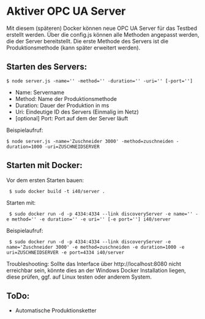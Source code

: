 # Aktiver OPC UA Server

Mit diesem (späteren) Docker können neue OPC UA Server für das Testbed erstellt werden.
Über die config.js können alle Methoden angepasst werden, die der Server bereitstellt.
Die erste Methode des Servers ist die Produktionsmethode (kann später erweitert werden).

## Starten des Servers:

``$ node server.js -name='' -method='' -duration='' -uri='' [-port='']``

- Name: Servername
- Method: Name der Produktionsmethode
- Duration: Dauer der Produktion in ms
- Uri: Eindeutige ID des Servers (Einmalig im Netz)
- [optional] Port: Port auf dem der Server läuft

Beispielaufruf:

``$ node server.js -name='Zuschneider 3000' -method=zuschneiden -duration=1000 -uri=ZUSCHNEIDSERVER``

## Starten mit Docker:

Vor dem ersten Starten bauen:

`` $ sudo docker build -t i40/server .``

Starten mit:

`` $ sudo docker run -d -p 4334:4334 --link discoveryServer -e name='' -e method='' -e duration='' -e uri='' [-e port=''] i40/server``

Beispielaufruf:

`` $ sudo docker run -d -p 4334:4334 --link discoveryServer -e name='Zuschneider 3000' -e method=zuschneiden -e duration=1000 -e uri=ZUSCHNEIDSERVER -e port=4334 i40/server``

Troubleshooting: Sollte das Interface über http://localhost:8080 nicht erreichbar sein, könnte dies an der Windows Docker Installation liegen, diese prüfen, ggf. auf Linux testen oder anderem System.

## ToDo:
- Automatische Produktionsketter